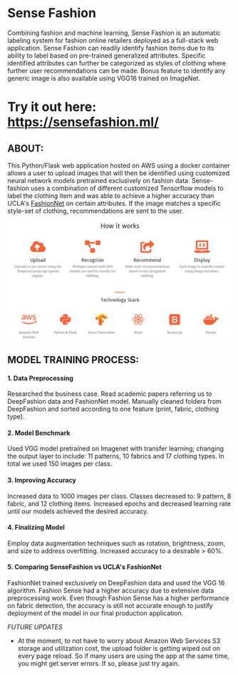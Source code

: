 # Sense Fashion

Combining fashion and machine learning, Sense Fashion is an automatic labeling system for fashion online retailers deployed as a full-stack web application. Sense Fashion can readily identify fashion items due to its ability to label based on pre-trained generalized attributes. Specific identified attributes can further be categorized as styles of clothing where further user recommendations can be made. Bonus feature to identify any generic image is also available using VGG16 trained on ImageNet.

# Try it out here: https://sensefashion.ml/

## ABOUT:

This Python/Flask web application hosted on AWS using a docker container allows a user to upload images that will then be identified using customized neural network models pretrained exclusively on fashion data. Sense-fashion uses a combination of different customized Tensorflow models to label the clothing item and was able to achieve a higher accuracy than UCLA's [FashionNet](https://www.groundai.com/project/fashionnet-personalized-outfit-recommendation-with-deep-neural-network/1) on certain attributes. If the image matches a specific style-set of clothing, recommendations are sent to the user.

<img src="static/img/howitworks_sensefashion.png" alt="howitworks" style="width: 1500px;"/>


## MODEL TRAINING PROCESS:

#### 1. Data Preprocessing

Researched the business case. Read academic papers referring us to DeepFashion data and FashionNet model. Manually cleaned folders from DeepFashion and sorted according to one feature (print, fabric, clothing type).

#### 2. Model Benchmark

Used VGG model pretrained on Imagenet with transfer learning; changing the output layer to include: 11 patterns, 10 fabrics and  17 clothing types. In total we used 150 images per class. 

#### 3. Improving Accuracy

Increased data to 1000 images per class. Classes decreased to: 9 pattern, 8 fabric, and 12 clothing items. Increased epochs and decreased learning rate until our models achieved the desired accuracy.

#### 4. Finalizing Model

Employ data augmentation techniques such as rotation, brightness, zoom, and size to address overfitting.  Increased accuracy to a desirable > 60%. 

#### 5. Comparing SenseFashion vs UCLA's FashionNet

FashionNet trained exclusively on DeepFashion data and used the VGG 16 algorithm. Fashion Sense had a higher accuracy due to extensive data preprocessing work. Even though Fashion Sense has a higher performance on fabric detection, the accuracy is still not accurate enough to justify deployment of the model in our final production application.



*FUTURE UPDATES*
- At the moment, to not have to worry about Amazon Web Services S3 storage and utilization cost, the upload folder is getting wiped out on every page reload. So if many users are using the app at the same time, you might get server errors. If so, please just try again. 